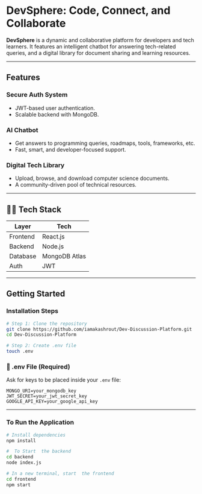 # DevSphere: Code, Connect, and Collaborate

**DevSphere** is a dynamic and collaborative platform for developers and tech learners. It features an intelligent chatbot for answering tech-related queries, and a digital library for document sharing and learning resources.

---

## Features
### Secure Auth System
- JWT-based user authentication.
- Scalable backend with MongoDB.
### AI Chatbot
- Get answers to programming queries, roadmaps, tools, frameworks, etc.
- Fast, smart, and developer-focused support.

### Digital Tech Library
- Upload, browse, and download computer science documents.
- A community-driven pool of technical resources.



---

## 🧑‍💻 Tech Stack

| Layer       | Tech                    |
|------------|--------------------------|
| Frontend   | React.js                 |
| Backend    | Node.js                  |
| Database   | MongoDB Atlas            |
| Auth       | JWT                      |

---

## Getting Started

### Installation Steps

```bash
# Step 1: Clone the repository
git clone https://github.com/iamakashrout/Dev-Discussion-Platform.git
cd Dev-Discussion-Platform

# Step 2: Create .env file
touch .env
```

### 📄 .env File (Required)

Ask for keys to be placed inside your `.env` file:

```env
MONGO_URI=your_mongodb_key
JWT_SECRET=your_jwt_secret_key
GOOGLE_API_KEY=your_google_api_key
```


---

### To Run the Application

```bash
# Install dependencies
npm install

#  To Start  the backend
cd backend
node index.js

# In a new terminal, start  the frontend
cd frontend
npm start
```

